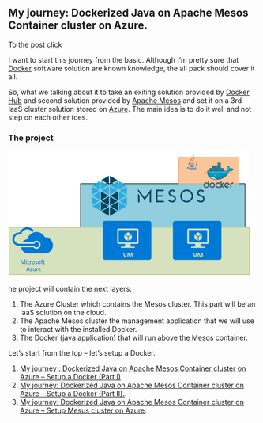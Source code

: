 ## My journey: Dockerized Java on Apache Mesos Container cluster on Azure. ##

To the post [click](https://blogs.microsoft.co.il/amourshmuel/2016/08/26/my-journey-dockerized-java-on-apache-mesos-container-cluster-on-azure/)

I want to start this journey from the basic. Although I’m pretty sure that [Docker](https://en.wikipedia.org/wiki/Docker_(software)) software solution are known knowledge, the all pack should cover it all.

So, what we talking about it to take an exiting solution provided by [Docker Hub](https://hub.docker.com/) and second solution provided by [Apache Mesos](http://mesos.apache.org/) and set it on a 3rd IaaS cluster solution stored on [Azure](https://azure.microsoft.com/en-us/). The main idea is to do it well and not step on each other toes.

### The project ###

![Solution architecture](https://github.com/amourshmuel/Docker_Java_App/blob/master/solution_diagtram.png?raw=true)

he project will contain the next layers:

1. The Azure Cluster which contains the Mesos cluster. This part will be an IaaS solution on the cloud.
2. The Apache Mesos cluster the management application that we will use to interact with the installed Docker.
3. The Docker (java application) that will run above the Mesos container.

Let’s start from the top – let’s setup a Docker.

1. [My journey : Dockerized Java on Apache Mesos Container cluster on Azure – Setup a Docker (Part I)](http://blogs.microsoft.co.il/amourshmuel/2016/08/26/my-journey-dockerized-java-on-apache-mesos-container-cluster-on-azure-setup-a-docker/).
2. [My journey: Dockerized Java on Apache Mesos Container cluster on Azure – Setup a Docker (Part II).](http://blogs.microsoft.co.il/amourshmuel/2016/09/01/my-journey-dockerized-java-on-apache-mesos-container-cluster-on-azure-setup-a-docker-part-ii/).
3. [My journey: Dockerized Java on Apache Mesos Container cluster on Azure – Setup Mesus cluster on Azure](https://blogs.microsoft.co.il/amourshmuel/2016/09/02/my-journey-dockerized-java-on-apache-mesos-container-cluster-on-azure-setup-mesus-cluster-on-azure/).
